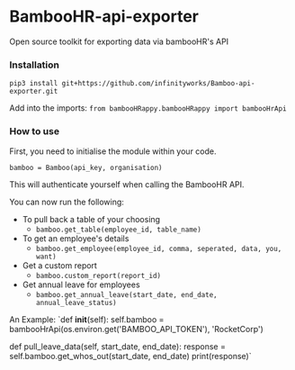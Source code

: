# BambooHR-api-exporter
Open source toolkit for exporting data via bambooHR's API

### Installation
`pip3 install git+https://github.com/infinityworks/Bamboo-api-exporter.git`

Add into the imports:
`from bambooHRappy.bambooHRappy import bambooHrApi`

### How to use

First, you need to initialise the module within your code.

`bamboo = Bamboo(api_key, organisation)`

This will authenticate yourself when calling the BambooHR API.

You can now run the following:

- To pull back a table of your choosing
  - `bamboo.get_table(employee_id, table_name)`
- To get an employee's details
  - `bamboo.get_employee(employee_id, comma, seperated, data, you, want)`
- Get a custom report
  - `bamboo.custom_report(report_id)`
- Get annual leave for employees
  - `bamboo.get_annual_leave(start_date, end_date, annual_leave_status)`

An Example:
`def __init__(self):
        self.bamboo = bambooHrApi(os.environ.get('BAMBOO_API_TOKEN'), 'RocketCorp')

 def pull_leave_data(self, start_date, end_date):
     response = self.bamboo.get_whos_out(start_date, end_date)
     print(response)`

